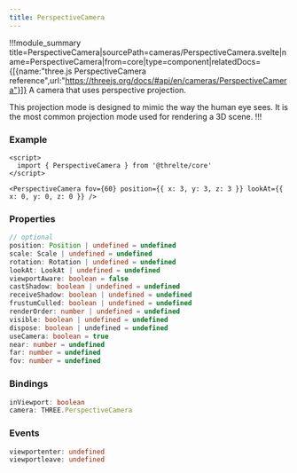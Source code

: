 ```yaml
---
title: PerspectiveCamera
---
```


!!!module_summary title=PerspectiveCamera|sourcePath=cameras/PerspectiveCamera.svelte|name=PerspectiveCamera|from=core|type=component|relatedDocs={[{name:"three.js PerspectiveCamera reference",url:"https://threejs.org/docs/#api/en/cameras/PerspectiveCamera"}]}
A camera that uses perspective projection.

This projection mode is designed to mimic the way the human eye sees. It is the most common projection mode used for rendering a 3D scene.
!!!

### Example

```svelte
<script>
  import { PerspectiveCamera } from '@threlte/core'
</script>

<PerspectiveCamera fov={60} position={{ x: 3, y: 3, z: 3 }} lookAt={{ x: 0, y: 0, z: 0 }} />
```

### Properties

```ts
// optional
position: Position | undefined = undefined
scale: Scale | undefined = undefined
rotation: Rotation | undefined = undefined
lookAt: LookAt | undefined = undefined
viewportAware: boolean = false
castShadow: boolean | undefined = undefined
receiveShadow: boolean | undefined = undefined
frustumCulled: boolean | undefined = undefined
renderOrder: number | undefined = undefined
visible: boolean | undefined = undefined
dispose: boolean | undefined = undefined
useCamera: boolean = true
near: number = undefined
far: number = undefined
fov: number = undefined
```

### Bindings

```ts
inViewport: boolean
camera: THREE.PerspectiveCamera
```

### Events

```ts
viewportenter: undefined
viewportleave: undefined
```
